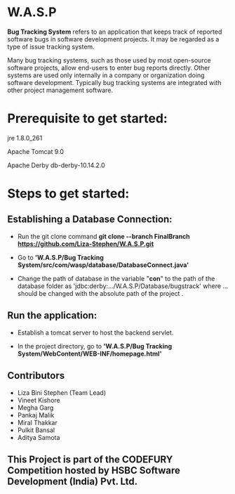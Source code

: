 # W.A.S.P

**Bug Tracking System** refers to an application that keeps track of reported software bugs in software development projects. It may be regarded as a type of issue tracking system.

Many bug tracking systems, such as those used by most open-source software projects, allow end-users to enter bug reports directly. Other systems are used only internally in a company or organization doing software development. Typically bug tracking systems are integrated with other project management software.



# Prerequisite to get started:

jre 1.8.0_261

Apache Tomcat 9.0

Apache Derby db-derby-10.14.2.0


# Steps to get started:

## Establishing a Database Connection:

 * Run the git clone command **git clone --branch FinalBranch https://github.com/Liza-Stephen/W.A.S.P.git**
 
 * Go to **'W.A.S.P/Bug Tracking System/src/com/wasp/database/DatabaseConnect.java'**

 * Change the path of database in the variable "**con**" to the path of the database folder as 'jdbc:derby:.../W.A.S.P/Database/bugstrack' where ... should be changed with the absolute path of the project .
 

## Run the application:

* Establish a tomcat server to host the backend servlet.

* In the project directory, go to **'W.A.S.P/Bug Tracking System/WebContent/WEB-INF/homepage.html'**

## Contributors
* Liza Bini Stephen (Team Lead)
* Vineet Kishore
* Megha Garg
* Pankaj Malik
* Miral Thakkar
* Pulkit Bansal
* Aditya Samota

## This Project is part of the **CODEFURY** Competition hosted by HSBC Software Development (India) Pvt. Ltd.
